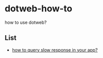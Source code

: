 # dotweb-how-to
how to use dotweb?


## List
* [how to query slow response in your app?](https://github.com/devfeel/dotweb-how-to/tree/master/tips/slow-response.md)

